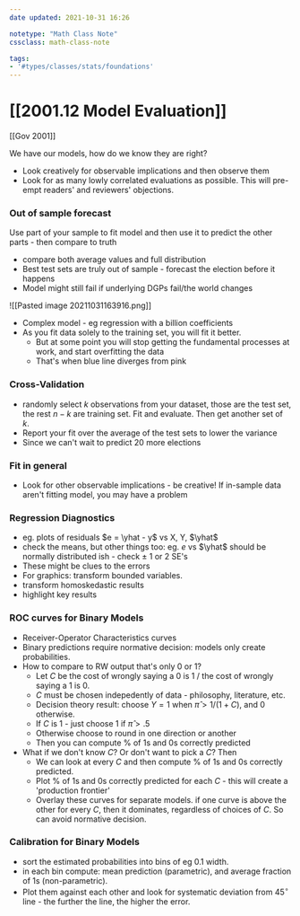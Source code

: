 ```yaml
---
date updated: 2021-10-31 16:26

notetype: "Math Class Note"
cssclass: math-class-note

tags: 
- '#types/classes/stats/foundations'
---
```


# [[2001.12 Model Evaluation]]
[[Gov 2001]]

We have our models, how do we know they are right? 
- Look creatively for observable implications and then observe them
- Look for as many lowly correlated evaluations as possible. This will pre-empt readers' and reviewers' objections.

### Out of sample forecast

Use part of your sample to fit model and then use it to predict the other parts - then compare to truth
-	compare both average values and full distribution
-	Best test sets are truly out of sample - forecast the election before it happens 
-	Model might still fail if underlying DGPs fail/the world changes


![[Pasted image 20211031163916.png]]

- Complex model - eg regression with a billion coefficients
- As you fit data solely to the training set, you will fit it better. 
	- But at some point you will stop getting the fundamental processes at work, and start overfitting the data
	- That's when blue line diverges from pink 


### Cross-Validation
- randomly select $k$ observations from your dataset, those are the test set, the rest $n-k$ are training set. Fit and evaluate. Then get another set of $k$. 
- Report your fit over the average of the test sets to lower the variance
- Since we can't wait to predict 20 more elections

### Fit in general
- Look for other observable implications - be creative! If in-sample data aren't fitting model, you may have a problem

### Regression Diagnostics
- eg. plots of residuals $e = \yhat - y$ vs X, Y, $\yhat$
- check the means, but other things too: eg. $e$ vs $\yhat$ should be normally distributed ish - check $\pm$ 1 or 2 SE's
- These might be clues to the errors
- For graphics: transform bounded variables. 
- transform homoskedastic results
- highlight key results

### ROC curves for Binary Models

- Receiver-Operator Characteristics curves
- Binary predictions require normative decision: models only create probabilities. 
- How to compare to RW output that's only 0 or 1?
	- Let $C$ be the cost of wrongly saying a 0 is 1 / the cost of wrongly saying a 1 is 0. 
	- $C$ must be chosen indepedently of data - philosophy, literature, etc. 
	- Decision theory result: choose $Y = 1$ when $\hat{\pi} > 1/(1+C)$, and $0$ otherwise.
	- If $C$ is 1 - just choose $1$ if $\hat{\pi} > .5$
	- Otherwise choose to round in one direction or another
	- Then you can compute $\%$ of 1s and 0s correctly predicted
- What if we don't know $C$? Or don't want to pick a $C$? Then
	- We can look at every $C$ and then compute $\%$ of 1s and 0s correctly predicted.
	- Plot  $\%$ of 1s and 0s correctly predicted for each $C$ - this will create a 'production frontier'
	-  Overlay these curves for separate models. if one curve is above the other for every $C$, then it dominates, regardless of choices of $C$. So can avoid normative decision.

### Calibration for Binary Models

- sort the estimated probabilities into bins of eg $0.1$ width.
- in each bin compute: mean prediction (parametric), and average fraction of 1s (non-parametric). 
- Plot them against each other and look for systematic deviation from 45$^\circ$ line - the further the line, the higher the error. 